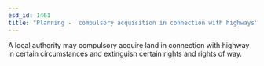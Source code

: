 ```yaml
---
esd_id: 1461
title: "Planning -  compulsory acquisition in connection with highways"
---
```


A local authority may compulsory acquire land in connection with highway in certain circumstances and extinguish certain rights and rights of way.

